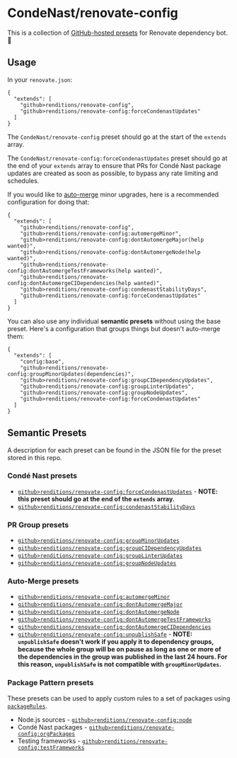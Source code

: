 # CondeNast/renovate-config

This is a collection of [GitHub-hosted presets](https://docs.renovatebot.com/config-presets/#github-hosted-presets) for Renovate dependency bot. 🤖

## Usage

In your `renovate.json`:

```
{
  "extends": [
    "github>renditions/renovate-config",
    "github>renditions/renovate-config:forceCondenastUpdates"
  ]
}
```

The `CondeNast/renovate-config` preset should go at the start of the `extends` array.

The `CondeNast/renovate-config:forceCondenastUpdates` preset should go at the end of your `extends` array to ensure that PRs for Condé Nast package updates are created as soon as possible, to bypass any rate limiting and schedules.

If you would like to [auto-merge](https://docs.renovatebot.com/configuration-options/#automerge) minor upgrades, here is a recommended configuration for doing that:

```
{
  "extends": [
    "github>renditions/renovate-config",
    "github>renditions/renovate-config:automergeMinor",
    "github>renditions/renovate-config:dontAutomergeMajor(help wanted)",
    "github>renditions/renovate-config:dontAutomergeNode(help wanted)",
    "github>renditions/renovate-config:dontAutomergeTestFrameworks(help wanted)",
    "github>renditions/renovate-config:dontAutomergeCIDependencies(help wanted)",
    "github>renditions/renovate-config:condenastStabilityDays",
    "github>renditions/renovate-config:forceCondenastUpdates"
  ]
}
```

You can also use any individual **semantic presets** without using the base preset. Here's a configuration that groups things but doesn't auto-merge them:

```
{
  "extends": [
    "config:base",
    "github>renditions/renovate-config:groupMinorUpdates(dependencies)",
    "github>renditions/renovate-config:groupCIDependencyUpdates",
    "github>renditions/renovate-config:groupLinterUpdates",
    "github>renditions/renovate-config:groupNodeUpdates",
    "github>renditions/renovate-config:forceCondenastUpdates"
  ]
}
```

## Semantic Presets

A description for each preset can be found in the JSON file for the preset stored in this repo.

### Condé Nast presets

* [`github>renditions/renovate-config:forceCondenastUpdates`](./forceCondenastUpdates.json) - **NOTE: this preset should go at the end of the `extends` array.**
* [`github>renditions/renovate-config:condenastStabilityDays`](./condenastStabilityDays.json)

### PR Group presets

* [`github>renditions/renovate-config:groupMinorUpdates`](./groupMinorUpdates.json)
* [`github>renditions/renovate-config:groupCIDependencyUpdates`](./groupCIDependencyUpdates.json)
* [`github>renditions/renovate-config:groupLinterUpdates`](./groupLinterUpdates.json)
* [`github>renditions/renovate-config:groupNodeUpdates`](./groupNodeUpdates.json)

### Auto-Merge presets

* [`github>renditions/renovate-config:automergeMinor`](./automergeMinor.json)
* [`github>renditions/renovate-config:dontAutomergeMajor`](./dontAutomergeMajor.json)
* [`github>renditions/renovate-config:dontAutomergeNode`](./dontAutomergeNode.json)
* [`github>renditions/renovate-config:dontAutomergeTestFrameworks`](./dontAutomergeTestFrameworks.json)
* [`github>renditions/renovate-config:dontAutomergeCIDependencies`](./dontAutomergeCIDependencies.json)
* [`github>renditions/renovate-config:unpublishSafe`](./unpublishSafe.json) - **NOTE: `unpublishSafe` doesn't work if you apply it to dependency groups, because the whole group will be on pause as long as one or more of the dependencies in the group was published in the last 24 hours. For this reason, `unpublishSafe` is not compatible with `groupMinorUpdates`.**


### Package Pattern presets

These presets can be used to apply custom rules to a set of packages using [`packageRules`](https://docs.renovatebot.com/configuration-options/#packagerules).

* Node.js sources - [`github>renditions/renovate-config:node`](./node.json)
* Condé Nast packages - [`github>renditions/renovate-config:orgPackages`](./orgPackages.json)
* Testing frameworks - [`github>renditions/renovate-config:testFrameworks`](./testFrameworks.json)
